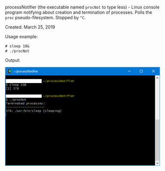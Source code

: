 processNotifier (the executable named `procNot` to type less) - Linux console program notifying about creation and termination of processes.
Polls the `proc` pseudo-filesystem. Stopped by `^C`.

Created: March 25, 2019

Usage example:

```shell
# sleep 10&
# ./procNot
```

Output:

![Program output](output.png)
